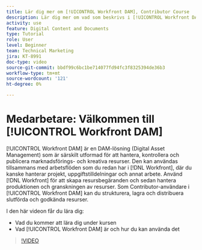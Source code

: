 ```yaml
---
title: Lär dig mer om [!UICONTROL Workfront DAM], Contributor Course
description: Lär dig mer om vad som beskrivs i [!UICONTROL Workfront DAM], Contributor-kursen.
activity: use
feature: Digital Content and Documents
type: Tutorial
role: User
level: Beginner
team: Technical Marketing
jira: KT-8991
doc-type: video
source-git-commit: bbdf99c6bc1be714077fd94fc3f8325394de36b3
workflow-type: tm+mt
source-wordcount: '121'
ht-degree: 0%

---
```


# Medarbetare: Välkommen till [!UICONTROL Workfront DAM]

[!UICONTROL Workfront DAM] är en DAM-lösning (Digital Asset Management) som är särskilt utformad för att hantera, kontrollera och publicera marknadsförings- och kreativa resurser. Den kan användas tillsammans med arbetsflöden som du redan har i [!DNL Workfront], där du kanske hanterar projekt, uppgiftstilldelningar och annat arbete. Använd [!DNL Workfront] för att skapa resursbegäranden och sedan hantera produktionen och granskningen av resurser. Som Contributor-användare i [!UICONTROL Workfront DAM] kan du strukturera, lagra och distribuera slutförda och godkända resurser.

I den här videon får du lära dig:

* Vad du kommer att lära dig under kursen
* Vad [!UICONTROL Workfront DAM] är och hur du kan använda det

>[!VIDEO](https://video.tv.adobe.com/v/3445703/?quality=12&learn=on&enablevpops=1&captions=swe)

